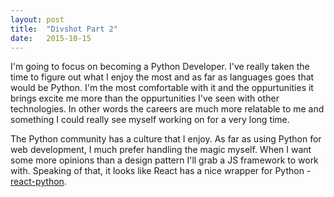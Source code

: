 ```yaml
---
layout: post
title:  "Divshot Part 2"
date:   2015-10-15
---
```


I'm going to focus on becoming a Python Developer. I've really taken the time to
figure out what I enjoy the most and as far as languages goes that would be
Python. I'm the most comfortable with it and the oppurtunities it brings excite
me more than the oppurtunities I've seen with other technologies. In other
words the careers are much more relatable to me and something I could really
see myself working on for a very long time.

The Python community has a culture that I enjoy. As far as using Python for web
development, I much prefer handling the magic myself. When I want some more
opinions than a design pattern I'll grab a JS framework to work with. Speaking
of that, it looks like React has a nice wrapper for Python - [react-python][1].

[1]: https://github.com/reactjs/react-python
